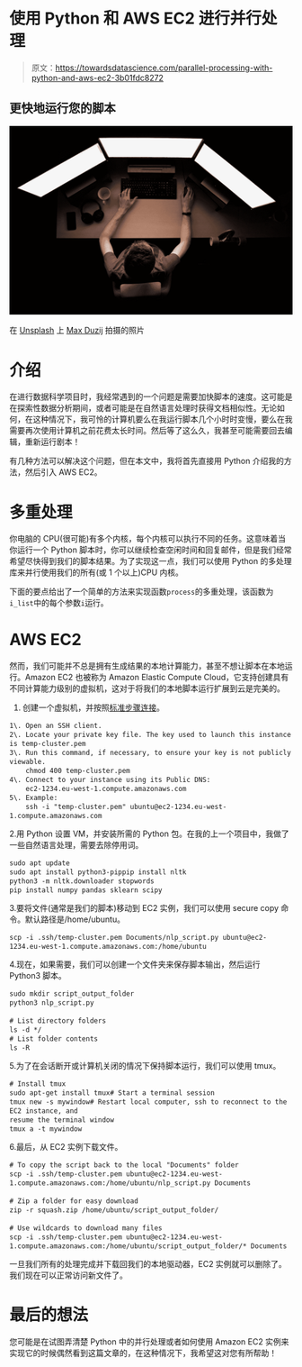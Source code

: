 # 使用 Python 和 AWS EC2 进行并行处理

> 原文：<https://towardsdatascience.com/parallel-processing-with-python-and-aws-ec2-3b01fdc8272>

## 更快地运行您的脚本

![](img/db80885f54569564f519426446cf6407.png)

在 [Unsplash](https://unsplash.com?utm_source=medium&utm_medium=referral) 上 [Max Duzij](https://unsplash.com/@max_duz?utm_source=medium&utm_medium=referral) 拍摄的照片

# 介绍

在进行数据科学项目时，我经常遇到的一个问题是需要加快脚本的速度。这可能是在探索性数据分析期间，或者可能是在自然语言处理时获得文档相似性。无论如何，在这种情况下，我可怜的计算机要么在我运行脚本几个小时时变慢，要么在我需要再次使用计算机之前花费太长时间。然后等了这么久，我甚至可能需要回去编辑，重新运行剧本！

有几种方法可以解决这个问题，但在本文中，我将首先直接用 Python 介绍我的方法，然后引入 AWS EC2。

# 多重处理

你电脑的 CPU(很可能)有多个内核，每个内核可以执行不同的任务。这意味着当你运行一个 Python 脚本时，你可以继续检查空闲时间和回复邮件，但是我们经常希望尽快得到我们的脚本结果。为了实现这一点，我们可以使用 Python 的多处理库来并行使用我们的所有(或 1 个以上)CPU 内核。

下面的要点给出了一个简单的方法来实现函数`process`的多重处理，该函数为`i_list`中的每个参数`i`运行。

# AWS EC2

然而，我们可能并不总是拥有生成结果的本地计算能力，甚至不想让脚本在本地运行。Amazon EC2 也被称为 Amazon Elastic Compute Cloud，它支持创建具有不同计算能力级别的虚拟机，这对于将我们的本地脚本运行扩展到云是完美的。

1.  创建一个虚拟机，并按照[标准步骤连接](https://docs.aws.amazon.com/AWSEC2/latest/UserGuide/AccessingInstancesLinux.html)。

```
1\. Open an SSH client.
2\. Locate your private key file. The key used to launch this instance is temp-cluster.pem
3\. Run this command, if necessary, to ensure your key is not publicly viewable.
	chmod 400 temp-cluster.pem
4\. Connect to your instance using its Public DNS:
	ec2-1234.eu-west-1.compute.amazonaws.com
5\. Example: 
	ssh -i "temp-cluster.pem" ubuntu@ec2-1234.eu-west-1.compute.amazonaws.com
```

2.用 Python 设置 VM，并安装所需的 Python 包。在我的上一个项目中，我做了一些自然语言处理，需要去除停用词。

```
sudo apt update
sudo apt install python3-pippip install nltk
python3 -m nltk.downloader stopwords
pip install numpy pandas sklearn scipy
```

3.要将文件(通常是我们的脚本)移动到 EC2 实例，我们可以使用 secure copy 命令。默认路径是/home/ubuntu。

```
scp -i .ssh/temp-cluster.pem Documents/nlp_script.py ubuntu@ec2-1234.eu-west-1.compute.amazonaws.com:/home/ubuntu
```

4.现在，如果需要，我们可以创建一个文件夹来保存脚本输出，然后运行 Python3 脚本。

```
sudo mkdir script_output_folder
python3 nlp_script.py

# List directory folders
ls -d */
# List folder contents
ls -R
```

5.为了在会话断开或计算机关闭的情况下保持脚本运行，我们可以使用 tmux。

```
# Install tmux
sudo apt-get install tmux# Start a terminal session
tmux new -s mywindow# Restart local computer, ssh to reconnect to the EC2 instance, and 
resume the terminal window
tmux a -t mywindow
```

6.最后，从 EC2 实例下载文件。

```
# To copy the script back to the local "Documents" folder
scp -i .ssh/temp-cluster.pem ubuntu@ec2-1234.eu-west-1.compute.amazonaws.com:/home/ubuntu/nlp_script.py Documents

# Zip a folder for easy download
zip -r squash.zip /home/ubuntu/script_output_folder/

# Use wildcards to download many files
scp -i .ssh/temp-cluster.pem ubuntu@ec2-1234.eu-west-1.compute.amazonaws.com:/home/ubuntu/script_output_folder/* Documents
```

一旦我们所有的处理完成并下载回我们的本地驱动器，EC2 实例就可以删除了。我们现在可以正常访问新文件了。

# 最后的想法

您可能是在试图弄清楚 Python 中的并行处理或者如何使用 Amazon EC2 实例来实现它的时候偶然看到这篇文章的，在这种情况下，我希望这对您有所帮助！